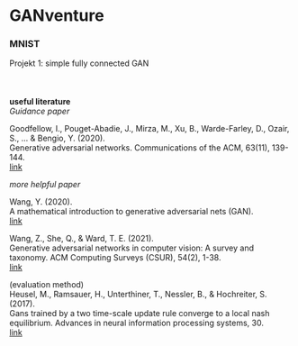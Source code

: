 # GANventure
### MNIST<br>
Projekt 1: simple fully connected GAN
<br><br><br><br>
**useful literature**
<br>*Guidance paper*

Goodfellow, I., Pouget-Abadie, J., Mirza, M., Xu, B., Warde-Farley, D., Ozair, S., ... & Bengio, Y. (2020). 
<br>Generative adversarial networks. Communications of the ACM, 63(11), 139-144.
<br>[link](https://arxiv.org/abs/1406.2661)

*more helpful paper*

Wang, Y. (2020). 
<br>A mathematical introduction to generative adversarial nets (GAN).
<br>[link](https://arxiv.org/abs/2009.00169)

Wang, Z., She, Q., & Ward, T. E. (2021). 
<br>Generative adversarial networks in computer vision: A survey and taxonomy. ACM Computing Surveys (CSUR), 54(2), 1-38.
<br>[link](https://arxiv.org/abs/1706.08500)

(evaluation method)<br>
Heusel, M., Ramsauer, H., Unterthiner, T., Nessler, B., & Hochreiter, S. (2017). 
<br>Gans trained by a two time-scale update rule converge to a local nash equilibrium. Advances in neural information processing systems, 30.
<br>[link](https://arxiv.org/abs/1706.08500)